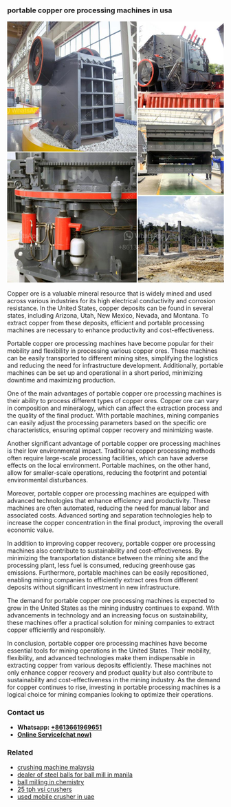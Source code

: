 <h3>portable copper ore processing machines in usa</h3><img src='1708587159.jpg' alt=''><p>Copper ore is a valuable mineral resource that is widely mined and used across various industries for its high electrical conductivity and corrosion resistance. In the United States, copper deposits can be found in several states, including Arizona, Utah, New Mexico, Nevada, and Montana. To extract copper from these deposits, efficient and portable processing machines are necessary to enhance productivity and cost-effectiveness.</p><p>Portable copper ore processing machines have become popular for their mobility and flexibility in processing various copper ores. These machines can be easily transported to different mining sites, simplifying the logistics and reducing the need for infrastructure development. Additionally, portable machines can be set up and operational in a short period, minimizing downtime and maximizing production.</p><p>One of the main advantages of portable copper ore processing machines is their ability to process different types of copper ores. Copper ore can vary in composition and mineralogy, which can affect the extraction process and the quality of the final product. With portable machines, mining companies can easily adjust the processing parameters based on the specific ore characteristics, ensuring optimal copper recovery and minimizing waste.</p><p>Another significant advantage of portable copper ore processing machines is their low environmental impact. Traditional copper processing methods often require large-scale processing facilities, which can have adverse effects on the local environment. Portable machines, on the other hand, allow for smaller-scale operations, reducing the footprint and potential environmental disturbances.</p><p>Moreover, portable copper ore processing machines are equipped with advanced technologies that enhance efficiency and productivity. These machines are often automated, reducing the need for manual labor and associated costs. Advanced sorting and separation technologies help to increase the copper concentration in the final product, improving the overall economic value.</p><p>In addition to improving copper recovery, portable copper ore processing machines also contribute to sustainability and cost-effectiveness. By minimizing the transportation distance between the mining site and the processing plant, less fuel is consumed, reducing greenhouse gas emissions. Furthermore, portable machines can be easily repositioned, enabling mining companies to efficiently extract ores from different deposits without significant investment in new infrastructure.</p><p>The demand for portable copper ore processing machines is expected to grow in the United States as the mining industry continues to expand. With advancements in technology and an increasing focus on sustainability, these machines offer a practical solution for mining companies to extract copper efficiently and responsibly.</p><p>In conclusion, portable copper ore processing machines have become essential tools for mining operations in the United States. Their mobility, flexibility, and advanced technologies make them indispensable in extracting copper from various deposits efficiently. These machines not only enhance copper recovery and product quality but also contribute to sustainability and cost-effectiveness in the mining industry. As the demand for copper continues to rise, investing in portable processing machines is a logical choice for mining companies looking to optimize their operations.</p><h3>Contact us</h3><ul><li><strong>Whatsapp:&nbsp;<a href="https://wa.me/8613661969651">+8613661969651</a></strong></li><li><a href="https://swt.shibang-china.com/?git&amp;zhl&amp;portable copper ore processing machines in usa"><strong>Online Service(chat now)</strong></a></li></ul><h3>Related</h3><ul><li><a href='crushing machine malaysia.md'>crushing machine malaysia</a></li><li><a href='dealer of steel balls for ball mill in manila.md'>dealer of steel balls for ball mill in manila</a></li><li><a href='ball milling in chemistry.md'>ball milling in chemistry</a></li><li><a href='25 tph vsi crushers.md'>25 tph vsi crushers</a></li><li><a href='used mobile crusher in uae.md'>used mobile crusher in uae</a></li></ul>